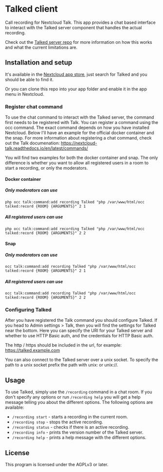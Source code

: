 # Talked client

Call recording for Nextcloud Talk. This app provides a chat based interface to interact with the Talked server component that handles the actual recording.

Check out the [Talked server repo](https://github.com/MetaProvide/talked) for more information on how this works and what the current limitations are.

## Installation and setup

It's available in the [Nextcloud app store](https://apps.nextcloud.com/apps/talked), just search for Talked and you should be able to find it.

Or you can clone this repo into your app folder and enable it in the app menu in Nextcloud.

### Register chat command

To use the chat command to interact with the Talked server, the command first needs to be registered with Talk. You can register a command using the occ command. The exact command depends on how you have installed Nextcloud. Below I'll have an example for the official docker container and the snap. For more information about registering a chat command, check out the Talk documenation: https://nextcloud-talk.readthedocs.io/en/latest/commands/

You will find two examples for both the docker container and snap. The only difference is whether you want to allow all registered users in a room to start a recording, or only the moderators.

#### Docker container

##### Only moderators can use
```
php occ talk:command:add recording Talked "php /var/www/html/occ talked:record {ROOM} {ARGUMENTS}" 2 1
```
##### All registered users can use
```
php occ talk:command:add recording Talked "php /var/www/html/occ talked:record {ROOM} {ARGUMENTS}" 2 2
```

#### Snap

##### Only moderators can use
```
occ talk:command:add recording Talked "php /var/www/html/occ talked:record {ROOM} {ARGUMENTS}" 2 1
```
##### All registered users can use
```
occ talk:command:add recording Talked "php /var/www/html/occ talked:record {ROOM} {ARGUMENTS}" 2 2
```

### Configuring Talked

After you have registered the Talk command you should configure Talked. If you head to Admin settings > Talk, then you will find the settings for Talked near the bottom. Here you can specify the URI for your Talked server and whether to use HTTP Basic auth, and the credentials for HTTP Basic auth.

The http / https should be included in the url, for example: https://talked.example.com

You can also connect to the Talked server over a unix socket. To specify the path to a unix socket prefix the path with unix: or unix://.

## Usage

To use Talked, simply use the `/recording` command in a chat room. If you don't specify any options or run `/recording help` you will get a help message telling you about the different options. The following options are available:

* `/recording start` - starts a recording in the current room.
* `/recording stop`  - stops the active recording.
* `/recording status` - checks if there is an active recording.
* `/recording info` - prints the version number of the Talked server.
* `/recording help` - prints a help message with the different options.

## License

This program is licensed under the AGPLv3 or later.
